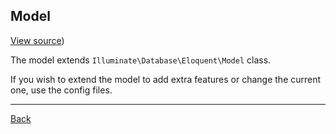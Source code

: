 ## Model 

[View source](https://github.com/railken/lara-ore-config/blob/master/src/Config/Config.php))

The model extends ```Illuminate\Database\Eloquent\Model``` class.

If you wish to extend the model to add extra features or change the current one, use the config files.

---
[Back](index.md)